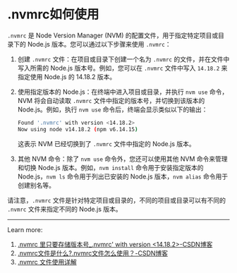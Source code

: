 
# .nvmrc如何使用

`.nvmrc` 是 Node Version Manager (NVM) 的配置文件，用于指定特定项目或目录下的 Node.js 版本。您可以通过以下步骤来使用 `.nvmrc`：

1. 创建 `.nvmrc` 文件：在项目或目录下创建一个名为 `.nvmrc` 的文件，并在文件中写入所需的 Node.js 版本号。例如，您可以在 `.nvmrc` 文件中写入 `14.18.2` 来指定使用 Node.js 的 14.18.2 版本。

2. 使用指定版本的 Node.js：在终端中进入项目或目录，并执行 `nvm use` 命令，NVM 将会自动读取 `.nvmrc` 文件中指定的版本号，并切换到该版本的 Node.js。例如，执行 `nvm use` 命令后，终端会显示类似以下的输出：

    ```bash
    Found '.nvmrc' with version <14.18.2>
    Now using node v14.18.2 (npm v6.14.15)
    ```

    这表示 NVM 已经切换到了 `.nvmrc` 文件中指定的 Node.js 版本。

3. 其他 NVM 命令：除了 `nvm use` 命令外，您还可以使用其他 NVM 命令来管理和切换 Node.js 版本。例如，`nvm install` 命令用于安装指定版本的 Node.js，`nvm ls` 命令用于列出已安装的 Node.js 版本，`nvm alias` 命令用于创建别名等。

请注意，`.nvmrc` 文件是针对特定项目或目录的，不同的项目或目录可以有不同的 `.nvmrc` 文件来指定不同的 Node.js 版本。

---
Learn more:

1. [.nvmrc 里只要存储版本号_.nvmrc' with version <14.18.2>-CSDN博客](https://blog.csdn.net/qq_28966143/article/details/117328024)
2. [.nvmrc文件是什么?.nvmrc文件怎么使用？-CSDN博客](https://blog.csdn.net/zhouweihua138/article/details/129762721)
3. [.nvmrc 文件使用详解](https://www.itqaq.com/index/563.html)
